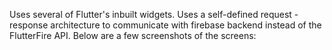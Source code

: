Uses several of Flutter's inbuilt widgets. Uses a self-defined request - response architecture to communicate with firebase backend instead of the FlutterFire API.
Below are a few screenshots of the screens:
